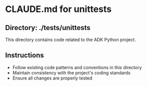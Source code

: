 # CLAUDE.md for unittests

## Directory: ./tests/unittests

This directory contains code related to the ADK Python project.

## Instructions
- Follow existing code patterns and conventions in this directory
- Maintain consistency with the project's coding standards
- Ensure all changes are properly tested
